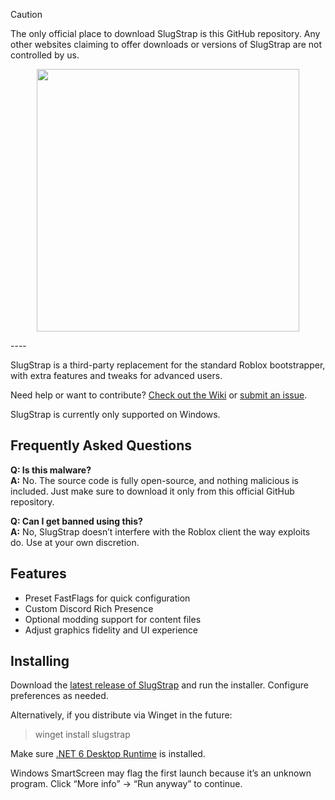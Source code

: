 > [!CAUTION]
> The only official place to download SlugStrap is this GitHub repository. Any other websites claiming to offer downloads or versions of SlugStrap are not controlled by us.

<p align="center">
    <img src="https://i.imgur.com/yDn9c0L.png" width="420">
</p>
----

SlugStrap is a third-party replacement for the standard Roblox bootstrapper, with extra features and tweaks for advanced users.

Need help or want to contribute? [Check out the Wiki](https://github.com/YOUR-USERNAME/SlugStrap/wiki) or [submit an issue](https://github.com/YOUR-USERNAME/SlugStrap/issues).

SlugStrap is currently only supported on Windows.

## Frequently Asked Questions

**Q: Is this malware?**  
**A:** No. The source code is fully open-source, and nothing malicious is included. Just make sure to download it only from this official GitHub repository.

**Q: Can I get banned using this?**  
**A:** No, SlugStrap doesn’t interfere with the Roblox client the way exploits do. Use at your own discretion.

## Features

- Preset FastFlags for quick configuration  
- Custom Discord Rich Presence  
- Optional modding support for content files  
- Adjust graphics fidelity and UI experience  

## Installing

Download the [latest release of SlugStrap](https://github.com/margolemE/SlugStrap/releases/latest) and run the installer. Configure preferences as needed.

Alternatively, if you distribute via Winget in the future:

> winget install slugstrap


Make sure [.NET 6 Desktop Runtime](https://aka.ms/dotnet-core-applaunch?missing_runtime=true&arch=x64&rid=win11-x64&apphost_version=6.0.16&gui=true) is installed.

Windows SmartScreen may flag the first launch because it’s an unknown program. Click “More info” → “Run anyway” to continue.
